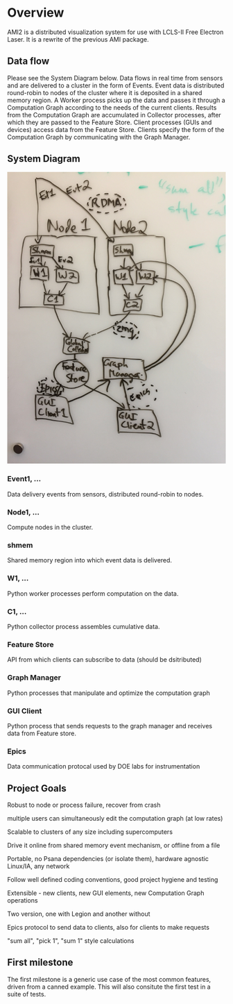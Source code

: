 # Overview

AMI2 is a distributed visualization system for use with LCLS-II Free Electron Laser.
It is a rewrite of the previous AMI package.

## Data flow
Please see the System Diagram below.
Data flows in real time from sensors and are delivered to a cluster in the form of Events.
Event data is distributed round-robin to nodes of the cluster where it is deposited in a shared memory region.
A Worker process picks up the data and passes it through a Computation Graph according to the needs of the current clients.
Results from the Computation Graph are accumulated in Collector processes, after which they are passed to the Feature Store.
Client processes (GUIs and devices) access data from the Feature Store.
Clients specify the form of the Computation Graph by communicating with the Graph Manager.



## System Diagram

<img src="images/AMI2_system_diagram.jpg" width=800>

### Event1, ...
Data delivery events from sensors, distributed round-robin to nodes.

### Node1, ...
Compute nodes in the cluster.

### shmem
Shared memory region into which event data is delivered.

### W1, ...
Python worker processes perform computation on the data.

### C1, ...
Python collector process assembles cumulative data.

### Feature Store
API from which clients can subscribe to data (should be dsitributed)

### Graph Manager
Python processes that manipulate and optimize the computation graph

### GUI Client
Python process that sends requests to the graph manager and receives data from Feature store.

### Epics
Data communication protocal used by DOE labs for instrumentation


## Project Goals

Robust to node or process failure, recover from crash

multiple users can simultaneously edit the computation graph (at low rates)

Scalable to clusters of any size including supercomputers

Drive it online from shared memory event mechanism, or offline from a file

Portable, no Psana dependencies (or isolate them), hardware agnostic Linux/IA, any network

Follow well defined coding conventions, good project hygiene and testing

Extensible - new clients, new GUI elements, new Computation Graph operations

Two version, one with Legion and another without

Epics protocol to send data to clients, also for clients to make requests

"sum all", "pick 1", "sum 1" style calculations

## First milestone

The first milestone is a generic use case of the most common features, driven from
a canned example.
This will also consitute the first test in a suite of tests.

